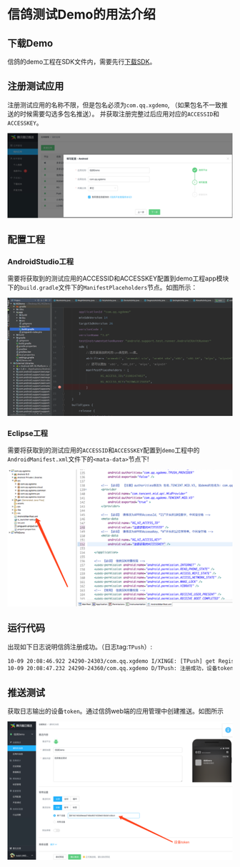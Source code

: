 # 信鸽测试Demo的用法介绍

## 下载Demo

信鸽的demo工程在SDK文件内，需要先行[下载SDK](http://xg.qq.com/ctr_index/download)。

## 注册测试应用

注册测试应用的名称不限，但是包名必须为```com.qq.xgdemo```,
（如果包名不一致推送的时候需要勾选多包名推送）。
并获取注册完整过后应用对应的```ACCESSID```和```ACCESSKEY```。

![](/assets/注册信鸽demo.png)

## 配置工程

### AndroidStudio工程


需要将获取到的测试应用的ACCESSID和ACCESSKEY配置到demo工程app模块下的```build.gradle```文件下的```ManifestPlaceholders```节点。如图所示：

![](/assets/AndroidStudioDemo.png)

### Eclipse工程

需要将获取到的测试应用的```ACCESSID```和```ACCESSKEY```配置到```demo```工程中的```AndroidManifest.xml```文件下的```<mata-data>```节点下!

![](/assets/eclipseDemo.png)


## 运行代码

出现如下日志说明信鸽注册成功。（日志tag:```TPush```）:

```xml
10-09 20:08:46.922 24290-24303/com.qq.xgdemo I/XINGE: [TPush] get RegisterEntity:RegisterEntity [accessId=2100250470, accessKey=null, token=5874b7465d9eead746bd9374559e010b0d1c0bc4, packageName=com.qq.xgdemo, state=0, timestamp=1507550766, xgSDKVersion=3.11, appVersion=1.0]
10-09 20:08:47.232 24290-24360/com.qq.xgdemo D/TPush: 注册成功，设备token为：5874b7465d9eead746bd9374559e010b0d1c0bc4
```

## 推送测试

获取日志输出的设备```token```。通过信鸽web端的应用管理中创建推送。如图所示

![](/assets/推送测试.png)


